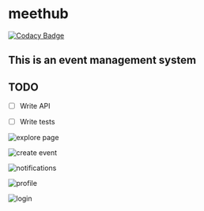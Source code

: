 # meethub

[![Codacy Badge](https://api.codacy.com/project/badge/Grade/b0d1d86ada1848968faf19b9904f1382)](https://app.codacy.com/app/iyanuashiri/meethub?utm_source=github.com&utm_medium=referral&utm_content=iyanuashiri/meethub&utm_campaign=badger)

## This is an event management system

## TODO
- [ ] Write API
- [ ] Write tests


![explore page](https://res.cloudinary.com/iyanuashiri/image/upload/v1526055649/explore.png)

![create event](https://res.cloudinary.com/iyanuashiri/image/upload/v1526055649/explore2.png)

![notifications](https://res.cloudinary.com/iyanuashiri/image/upload/v1526055649/explore3.png)

![profile](https://res.cloudinary.com/iyanuashiri/image/upload/v1526055649/explore4.png)

![login](https://res.cloudinary.com/iyanuashiri/image/upload/v1526055649/explore5.png)
